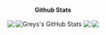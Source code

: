 <p align="center">
  <b>Github Stats</b>
</p>
<p align="center">

  <img align="center" src="https://github-readme-stats.vercel.app/api/top-langs/?username=JGreyScales&hide=java,html&title_color=ffffff&text_color=c9cacc&icon_color=2bbc8a&bg_color=1d1f21" />
   <img align="center" src="https://github-readme-stats.vercel.app/api?username=JGreyScales&show_icons=true&line_height=27&count_private=true&title_color=ffffff&text_color=c9cacc&icon_color=2bbc8a&bg_color=1d1f21" alt="Greys's GitHub Stats" />
  <img align="center" src="https://github-readme-stats.vercel.app/api/pin/?username=andrewgosselin&repo=Utility-Discord-Bot&title_color=ffffff&text_color=c9cacc&icon_color=2bbc8a&bg_color=1d1f21" />
  <img align="center" src="https://github-readme-stats.vercel.app/api/pin/?username=andrewgosselin&repo=abandoned-code&title_color=ffffff&text_color=c9cacc&icon_color=2bbc8a&bg_color=1d1f21" />   
</p>
